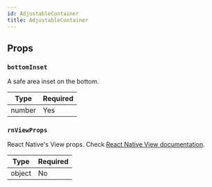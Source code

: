 ```yaml
---
id: AdjustableContainer
title: AdjustableContainer
---
```


## Props

### `bottomInset`

A safe area inset on the bottom.

| Type   | Required |
| -------| -------- |
| number | Yes      |

### `rnViewProps`

React Native's View props. Check [React Native View documentation](https://reactnative.dev/docs/view#props).

| Type   | Required |
| -------| -------- |
| object | No       |
